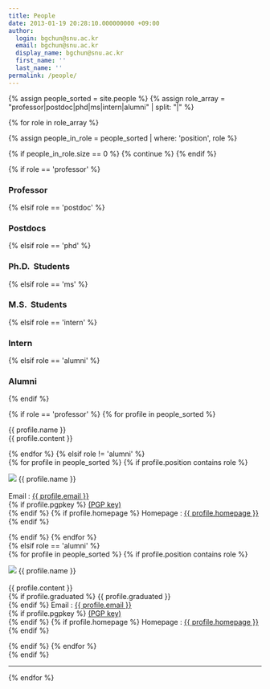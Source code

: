 ```yaml
---
title: People
date: 2013-01-19 20:28:10.000000000 +09:00
author:
  login: bgchun@snu.ac.kr
  email: bgchun@snu.ac.kr
  display_name: bgchun@snu.ac.kr
  first_name: ''
  last_name: ''
permalink: /people/
---
```


<!-- TODO : sort as joined for students -->
{% assign people_sorted = site.people %}
{% assign role_array = "professor|postdoc|phd|ms|intern|alumni" | split: "|" %}

{% for role in role_array %}

{% assign people_in_role = people_sorted | where: 'position', role %}

<!-- Skip section if there's nobody -->
{% if people_in_role.size == 0 %}
  {% continue %}
{% endif %}

<div class="pos_header">
    {% if role == 'professor' %}
    <h3>Professor</h3>
    {% elsif role == 'postdoc' %}
    <h3>Postdocs</h3>
    {% elsif role == 'phd' %}
    <h3>Ph.D.  Students</h3>
    {% elsif role == 'ms' %}
    <h3>M.S.  Students</h3>
    {% elsif role == 'intern' %}
    <h3>Intern</h3>
    {% elsif role == 'alumni' %}
    <h3>Alumni</h3>
    {% endif %}
</div>

{% if role == 'professor' %}
  {% for profile in people_sorted %}
  <div class="professor_area">
    <div class="list-item-people">
      <p class="list-post-title">
        <div class="one_fourth">
            <img src="{{ profile.picture }}" alt="">
        </div>
        <div class="three_fourth last">
            <div class="person-desc">
                <div class="person-author person-author-dark clearfix">
                    <div class="person-author-wrapper">
                        <span class="person-name">{{ profile.name }}</span>
                        <span class="person-title"></span>
                    </div>
                    <div class="clear"></div>
                </div>
                <div class="person-content">
                  {{ profile.content }}
                </div>
            </div>
        </div>
      </p>
    </div>
  </div>
  {% endfor %}
{% elsif role != 'alumni' %}
  <div class="content list people">
    {% for profile in people_sorted %}
      {% if profile.position contains role %}
        <div class="list-item-people">
          <p class="list-post-title">
            <img class="profile-thumbnail" src="{{profile.picture}}">
            {{ profile.name }}<br><br>
            Email : <a href="mailto:{{ profile.email }}">{{ profile.email }}</a><br>
            {% if profile.pgpkey %}
              <a href="{{ profile.pgpkey }}" target="_blank" rel="noopener noreferrer">(PGP key)</a><br>
            {% endif %}
            {% if profile.homepage %}
              Homepage : <a href="{{ profile.homepage }}" target="_blank" rel="noopener noreferrer">{{ profile.homepage }}</a><br>
            {% endif %}
          </p>
        </div>
      {% endif %}
    {% endfor %}
  </div>
{% elsif role == 'alumni' %}
<div class="content list people">
  {% for profile in people_sorted %}
    {% if profile.position contains role %}
      <div class="list-item-people">
        <p class="list-post-title">
          <img class="profile-thumbnail" src="{{ profile.picture }}">
          {{ profile.name }}<br><br>
          {{ profile.content }}<br>
          {% if profile.graduated %}
            {{ profile.graduated }}<br>
          {% endif %}
          Email : <a href="mailto:{{ profile.email }}">{{ profile.email }}</a><br>
          {% if profile.pgpkey %}
            <a href="{{ profile.pgpkey }}" target="_blank" rel="noopener noreferrer">(PGP key)</a><br>
          {% endif %}
          {% if profile.homepage %}
            Homepage : <a href="{{ profile.homepage }}" target="_blank" rel="noopener noreferrer">{{ profile.homepage }}</a><br>
          {% endif %}
        </p>
      </div>
    {% endif %}
  {% endfor %}
</div>
{% endif %}
<hr>
{% endfor %}
